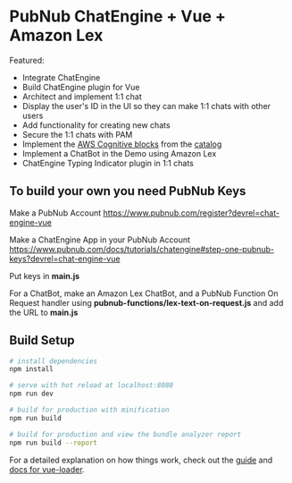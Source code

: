 # PubNub ChatEngine + Vue + Amazon Lex

Featured:
- Integrate ChatEngine
- Build ChatEngine plugin for Vue
- Architect and implement 1:1 chat
- Display the user's ID in the UI so they can make 1:1 chats with other users
- Add functionality for creating new chats
- Secure the 1:1 chats with PAM
- Implement the [AWS Cognitive blocks](https://www.pubnub.com/blog/making-chat-apps-smarter-with-amazon-machine-learning-services/) from the [catalog](https://www.pubnub.com/docs/blocks-catalog)
- Implement a ChatBot in the Demo using Amazon Lex
- ChatEngine Typing Indicator plugin in 1:1 chats

## **To build your own you need PubNub Keys**
Make a PubNub Account
https://www.pubnub.com/register?devrel=chat-engine-vue

Make a ChatEngine App in your PubNub Account
https://www.pubnub.com/docs/tutorials/chatengine#step-one-pubnub-keys?devrel=chat-engine-vue

Put keys in **main.js**

For a ChatBot, make an Amazon Lex ChatBot, and a PubNub Function On Request handler using **pubnub-functions/lex-text-on-request.js** and add the URL to **main.js**

## Build Setup

``` bash
# install dependencies
npm install

# serve with hot reload at localhost:8080
npm run dev

# build for production with minification
npm run build

# build for production and view the bundle analyzer report
npm run build --report
```

For a detailed explanation on how things work, check out the [guide](http://vuejs-templates.github.io/webpack/) and [docs for vue-loader](http://vuejs.github.io/vue-loader).
